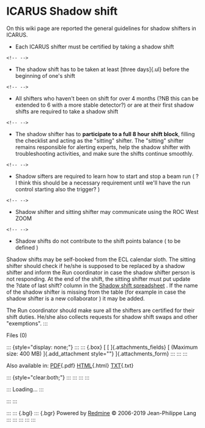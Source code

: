 

# ICARUS Shadow shift

On this wiki page are reported the general guidelines for shadow
shifters in ICARUS.

-   Each ICARUS shifter must be certified by taking a shadow shift

```{=html}
<!-- -->
```
-   The shadow shift has to be taken at least [three days]{.ul} before
    the beginning of one\'s shift

```{=html}
<!-- -->
```
-   All shifters who haven\'t been on shift for over 4 months (?NB this
    can be extended to 6 with a more stable detector?) or are at their
    first shadow shifts are required to take a shadow shift

```{=html}
<!-- -->
```
-   The shadow shifter has to **participate to a full 8 hour shift
    block**, filling the checklist and acting as the \"sitting\"
    shifter. The \"sitting\" shifter remains responsible for alerting
    experts, help the shadow shifter with troubleshooting activities,
    and make sure the shifts continue smoothly.

```{=html}
<!-- -->
```
-   Shadow sifters are required to learn how to start and stop a beam
    run ( ?I think this should be a necessary requirement until we\'ll
    have the run control starting also the trigger? )

```{=html}
<!-- -->
```
-   Shadow shifter and sitting shifter may communicate using the ROC
    West ZOOM

```{=html}
<!-- -->
```
-   Shadow shifts do not contribute to the shift points balance ( to be
    defined )

Shadow shifts may be self-booked from the ECL calendar sloth. The
sitting shifter should check if he/she is supposed to be replaced by a
shadow shifter and inform the Run coordinator in case the shadow shifter
person is not responding. At the end of the shift, the sitting shifter
must put update the ?date of last shift? column in the [Shadow shift
spreadsheet](https://docs.google.com/spreadsheets/d/13TUCKPq17V7labpXunrOQk9ZRxQt51F-lgoEj_Fub_k/edit#gid=0)
. If the name of the shadow shifter is missing from the table (for
example in case the shadow shifter is a new collaborator ) it may be
added.

The Run coordinator should make sure all the shifters are certified for
their shift duties. He/she also collects requests for shadow shift swaps
and other \"exemptions\".
:::

Files (0)

::: {style="display: none;"}
::: 
::: {.box}
[ [ ]{.attachments_fields} [ (Maximum size: 400 MB) ]{.add_attachment
style=""} ]{.attachments_form}
:::
:::
:::

Also available in:
[PDF](ICARUS_Shadow_shift.pdf){.pdf}
[HTML](ICARUS_Shadow_shift.html){.html}
[TXT](ICARUS_Shadow_shift.txt){.txt}

::: {style="clear:both;"}
:::
:::
:::
:::

::: 
Loading\...
:::

::: 
:::

::: 
::: {.bgl}
::: {.bgr}
Powered by [Redmine](https://www.redmine.org/) © 2006-2019 Jean-Philippe
Lang
:::
:::
:::
:::
:::
